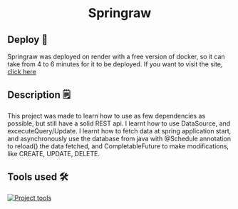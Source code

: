 <h1 align=center>Springraw</h1>

## Deploy 🛫
Springraw was deployed on render with a free version of docker, so it can take from 4 to 6 minutes for it to be deployed. If you want to visit the site, 
[click here](https://springraw.onrender.com/api/user)

## Description 🗒️

This project was made to learn how to use as few dependencies as possible, but still have a solid REST api. 
I learnt how to use DataSource, and excecuteQuery/Update.
I learnt how to fetch data at spring application start, and asynchronously use the database from java with @Schedule annotation to reload() the data
fetched, and CompletableFuture to make modifications, like CREATE, UPDATE, DELETE.

## Tools used 🛠️

[![Project tools](https://skillicons.dev/icons?i=java,maven,mysql,spring,docker,git,github,vscode)](https://skillicons.dev)
